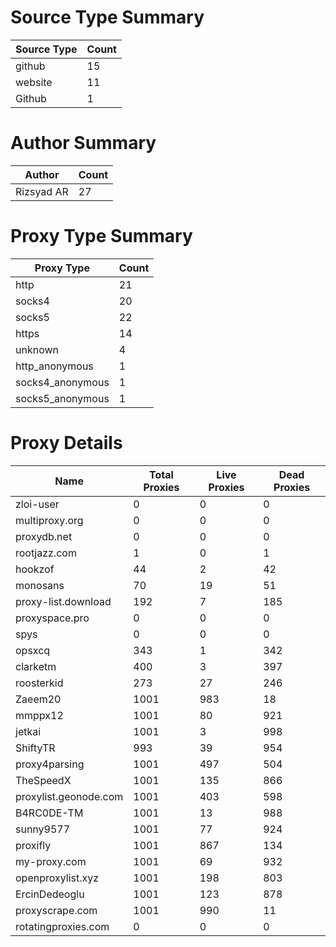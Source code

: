 # Source Type Summary

| Source Type | Count |
|-------------|-------|
| github | 15 |
| website | 11 |
| Github | 1 |


# Author Summary

| Author | Count |
|--------|-------|
| Rizsyad AR | 27 |


# Proxy Type Summary

| Proxy Type | Count |
|------------|-------|
| http | 21 |
| socks4 | 20 |
| socks5 | 22 |
| https | 14 |
| unknown | 4 |
| http_anonymous | 1 |
| socks4_anonymous | 1 |
| socks5_anonymous | 1 |


# Proxy Details

| Name | Total Proxies | Live Proxies | Dead Proxies |
|------|---------------|--------------|---------------|
| zloi-user | 0 | 0 | 0 |
| multiproxy.org | 0 | 0 | 0 |
| proxydb.net | 0 | 0 | 0 |
| rootjazz.com | 1 | 0 | 1 |
| hookzof | 44 | 2 | 42 |
| monosans | 70 | 19 | 51 |
| proxy-list.download | 192 | 7 | 185 |
| proxyspace.pro | 0 | 0 | 0 |
| spys | 0 | 0 | 0 |
| opsxcq | 343 | 1 | 342 |
| clarketm | 400 | 3 | 397 |
| roosterkid | 273 | 27 | 246 |
| Zaeem20 | 1001 | 983 | 18 |
| mmppx12 | 1001 | 80 | 921 |
| jetkai | 1001 | 3 | 998 |
| ShiftyTR | 993 | 39 | 954 |
| proxy4parsing | 1001 | 497 | 504 |
| TheSpeedX | 1001 | 135 | 866 |
| proxylist.geonode.com | 1001 | 403 | 598 |
| B4RC0DE-TM | 1001 | 13 | 988 |
| sunny9577 | 1001 | 77 | 924 |
| proxifly | 1001 | 867 | 134 |
| my-proxy.com | 1001 | 69 | 932 |
| openproxylist.xyz | 1001 | 198 | 803 |
| ErcinDedeoglu | 1001 | 123 | 878 |
| proxyscrape.com | 1001 | 990 | 11 |
| rotatingproxies.com | 0 | 0 | 0 |
